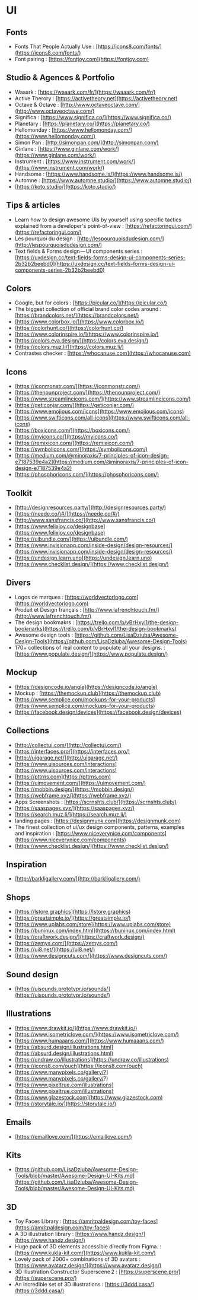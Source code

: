 # UI

## Fonts

* Fonts That People Actually Use : [https://icons8.com/fonts/](https://icons8.com/fonts/)
* Font pairing : [https://fontjoy.com](https://fontjoy.com)

## Studio & Agences & Portfolio

* Waaark : [https://waaark.com/fr/](https://waaark.com/fr/)
* Active Therory : [https://activetheory.net](https://activetheory.net)
* Octave & Octave : [http://www.octaveoctave.com/](http://www.octaveoctave.com/)
* Significa : [https://www.significa.co/](https://www.significa.co/)
* Planetary : [https://planetary.co/](https://planetary.co/)
* Hellomonday : [https://www.hellomonday.com/](https://www.hellomonday.com/)
* Simon Pan : [http://simonpan.com/](http://simonpan.com/)
* Ginlane : [https://www.ginlane.com/work/](https://www.ginlane.com/work/)
* Instrument : [https://www.instrument.com/work/](https://www.instrument.com/work/)
* Handsome : [https://www.handsome.is/](https://www.handsome.is/)
* Automne : [https://www.automne.studio/](https://www.automne.studio/)
* [https://koto.studio/](https://koto.studio/)

## Tips & articles

* Learn how to design awesome UIs by yourself using specific tactics explained from a developer's point-of-view : [https://refactoringui.com/](https://refactoringui.com/)
* Les pourquoi du design : [http://lespourquoisdudesign.com/](http://lespourquoisdudesign.com/)
* Text fields & Forms design — UI components series : [https://uxdesign.cc/text-fields-forms-design-ui-components-series-2b32b2beebd0](https://uxdesign.cc/text-fields-forms-design-ui-components-series-2b32b2beebd0)

## Colors

* Google, but for colors : [https://picular.co/](https://picular.co/)
* The biggest collection of official brand color codes around : [https://brandcolors.net/](https://brandcolors.net/)
* [https://www.colorbox.io/](https://www.colorbox.io/)
* [https://colorhunt.co/](https://colorhunt.co/)
* [https://www.colorinspire.io/](https://www.colorinspire.io/)
* [https://colors.eva.design/](https://colors.eva.design/)
* [https://colors.muz.li/](https://colors.muz.li/)
* Contrastes checker : [https://whocanuse.com](https://whocanuse.com)

## Icons

* [https://iconmonstr.com/](https://iconmonstr.com/)
* [https://thenounproject.com/](https://thenounproject.com/)
* [https://www.streamlineicons.com/](https://www.streamlineicons.com/)
* [https://geticonjar.com/](https://geticonjar.com/)
* [https://www.emojious.com/icons](https://www.emojious.com/icons)
* [https://www.swifticons.com/all-icons](https://www.swifticons.com/all-icons)
* [https://boxicons.com/](https://boxicons.com/) 
* [https://myicons.co/](https://myicons.co/)
* [https://remixicon.com/](https://remixicon.com/)
* [https://symbolicons.com/](https://symbolicons.com/)
* [https://medium.com/@minoraxis/7-principles-of-icon-design-e7187539e4a2](https://medium.com/@minoraxis/7-principles-of-icon-design-e7187539e4a2)
* [https://phosphoricons.com/](https://phosphoricons.com/)

## Toolkit

* [http://designresources.party/](http://designresources.party/) 
* [https://neede.co/\#/](https://neede.co/#/)
* [http://www.sansfrancis.co/](http://www.sansfrancis.co/)
* [https://www.felixjoy.co/designbase](https://www.felixjoy.co/designbase)
* [https://uibundle.com/](https://uibundle.com/)
* [https://www.invisionapp.com/inside-design/design-resources/](https://www.invisionapp.com/inside-design/design-resources/)
* [https://undesign.learn.uno](https://undesign.learn.uno)
* [https://www.checklist.design/](https://www.checklist.design/)

## Divers

* Logos de marques : [https://worldvectorlogo.com](https://worldvectorlogo.com)
* Produit et Design français : [http://www.lafrenchtouch.fm/](http://www.lafrenchtouch.fm/)
* The design bookmakrs : [https://trello.com/b/vBrHxyl1/the-design-bookmarks](https://trello.com/b/vBrHxyl1/the-design-bookmarks)
* Awesome design tools : [https://github.com/LisaDziuba/Awesome-Design-Tools](https://github.com/LisaDziuba/Awesome-Design-Tools)
* 170+ collections of real content to populate all your designs.  : [https://www.populate.design/](https://www.populate.design/)

## Mockup

* [https://designcode.io/angle](https://designcode.io/angle)
* Mockup : [https://themockup.club](https://themockup.club)
* [https://www.semplice.com/mockups-for-your-products](https://www.semplice.com/mockups-for-your-products)
* [https://facebook.design/devices](https://facebook.design/devices)

## Collections

* [http://collectui.com/](http://collectui.com/)
* [https://interfaces.pro/](https://interfaces.pro/)
* [http://uigarage.net/](http://uigarage.net/)
* [https://www.uisources.com/interactions](https://www.uisources.com/interactions)
* [https://pttrns.com](https://pttrns.com)
* [https://uimovement.com/](https://uimovement.com/)
* [https://mobbin.design/](https://mobbin.design/)
* [https://webframe.xyz/](https://webframe.xyz/)
* Apps Screenshots : [https://scrnshts.club/](https://scrnshts.club/)
* [https://saaspages.xyz/](https://saaspages.xyz/)
* [https://search.muz.li/](https://search.muz.li/)
* landing pages : [https://designmunk.com](https://designmunk.com)
* The finest collection of ui/ux design components, patterns, examples and inspiration : [https://www.niceverynice.com/components](https://www.niceverynice.com/components)
* [https://www.checklist.design/](https://www.checklist.design/)

## Inspiration

* [http://barkligallery.com/](http://barkligallery.com/)

## Shops

* [https://lstore.graphics](https://lstore.graphics)
* [https://greatsimple.io/](https://greatsimple.io/)
* [https://www.uplabs.com/store](https://www.uplabs.com/store)
* [https://buninux.com/index.html](https://buninux.com/index.html)
* [https://craftwork.design/](https://craftwork.design/)
* [https://zemys.com/](https://zemys.com/)
* [https://ui8.net/](https://ui8.net/)
* [https://www.designcuts.com/](https://www.designcuts.com/)

## Sound design

* [https://uisounds.prototypr.io/sounds/](https://uisounds.prototypr.io/sounds/)

## Illustrations

* [https://www.drawkit.io/](https://www.drawkit.io/)
* [https://www.isometriclove.com/](https://www.isometriclove.com/)
* [https://www.humaaans.com/](https://www.humaaans.com/)
* [https://absurd.design/illustrations.html](https://absurd.design/illustrations.html)
* [https://undraw.co/illustrations](https://undraw.co/illustrations)
* [https://icons8.com/ouch](https://icons8.com/ouch)
* [https://www.manypixels.co/gallery/?](https://www.manypixels.co/gallery/?)
* [https://www.pixeltrue.com/illustrations](https://www.pixeltrue.com/illustrations)
* [https://www.glazestock.com](https://www.glazestock.com)
* [https://storytale.io/](https://storytale.io/)

## Emails

* [https://emaillove.com/](https://emaillove.com/)

## Kits

* [https://github.com/LisaDziuba/Awesome-Design-Tools/blob/master/Awesome-Design-UI-Kits.md](https://github.com/LisaDziuba/Awesome-Design-Tools/blob/master/Awesome-Design-UI-Kits.md)

## 3D

* Toy Faces Library : [https://amritpaldesign.com/toy-faces](https://amritpaldesign.com/toy-faces)
* A 3D illustration library : [https://www.handz.design/](https://www.handz.design/)
* Huge pack of 3D elements accessible directly from Figma. : [https://www.kukla-kit.com/](https://www.kukla-kit.com/)
* Lovely pack of 2000+ combinations of 3D avatars : [https://www.avatarz.design/](https://www.avatarz.design/)
* 3D Illustration Constructor Superscene 2 : [https://superscene.pro/](https://superscene.pro/)
* An incredible set of 3D illustrations : [https://3ddd.casa/](https://3ddd.casa/)

